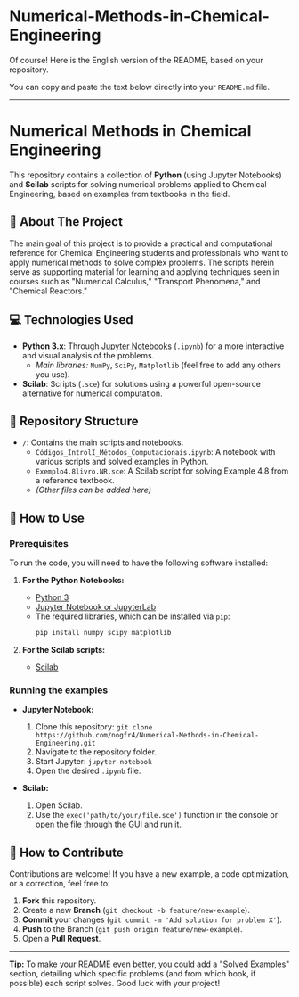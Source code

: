 ﻿# Numerical-Methods-in-Chemical-Engineering

Of course\! Here is the English version of the README, based on your repository.

You can copy and paste the text below directly into your `README.md` file.

-----

# Numerical Methods in Chemical Engineering

This repository contains a collection of **Python** (using Jupyter Notebooks) and **Scilab** scripts for solving numerical problems applied to Chemical Engineering, based on examples from textbooks in the field.

## 🎯 About The Project

The main goal of this project is to provide a practical and computational reference for Chemical Engineering students and professionals who want to apply numerical methods to solve complex problems. The scripts herein serve as supporting material for learning and applying techniques seen in courses such as "Numerical Calculus," "Transport Phenomena," and "Chemical Reactors."

## 💻 Technologies Used

  * **Python 3.x**: Through [Jupyter Notebooks](https://jupyter.org/) (`.ipynb`) for a more interactive and visual analysis of the problems.
      * *Main libraries:* `NumPy`, `SciPy`, `Matplotlib` (feel free to add any others you use).
  * **Scilab**: Scripts (`.sce`) for solutions using a powerful open-source alternative for numerical computation.

## 📂 Repository Structure

  * `/`: Contains the main scripts and notebooks.
      * `Códigos_IntrolI_Métodos_Computacionais.ipynb`: A notebook with various scripts and solved examples in Python.
      * `Exemplo4.8livro.NR.sce`: A Scilab script for solving Example 4.8 from a reference textbook.
      * *(Other files can be added here)*

## 🚀 How to Use

### Prerequisites

To run the code, you will need to have the following software installed:

1.  **For the Python Notebooks:**

      * [Python 3](https://www.python.org/downloads/)
      * [Jupyter Notebook or JupyterLab](https://jupyter.org/install)
      * The required libraries, which can be installed via `pip`:
        ```bash
        pip install numpy scipy matplotlib
        ```

2.  **For the Scilab scripts:**

      * [Scilab](https://www.scilab.org/download/)

### Running the examples

  * **Jupyter Notebook:**

    1.  Clone this repository: `git clone https://github.com/nogfr4/Numerical-Methods-in-Chemical-Engineering.git`
    2.  Navigate to the repository folder.
    3.  Start Jupyter: `jupyter notebook`
    4.  Open the desired `.ipynb` file.

  * **Scilab:**

    1.  Open Scilab.
    2.  Use the `exec('path/to/your/file.sce')` function in the console or open the file through the GUI and run it.

## 🤝 How to Contribute

Contributions are welcome\! If you have a new example, a code optimization, or a correction, feel free to:

1.  **Fork** this repository.
2.  Create a new **Branch** (`git checkout -b feature/new-example`).
3.  **Commit** your changes (`git commit -m 'Add solution for problem X'`).
4.  **Push** to the Branch (`git push origin feature/new-example`).
5.  Open a **Pull Request**.

-----

**Tip:** To make your README even better, you could add a "Solved Examples" section, detailing which specific problems (and from which book, if possible) each script solves. Good luck with your project\!
